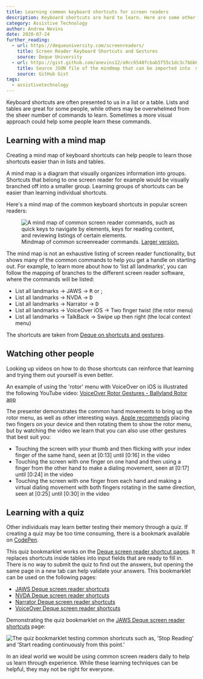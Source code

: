 ```yaml
---
title: Learning common keyboard shortcuts for screen readers
description: Keyboard shortcuts are hard to learn. Here are some other ways that can help that learning.
category: Assistive Technology
author: Andrew Nevins
date: 2020-07-24
further_reading:
  - url: https://dequeuniversity.com/screenreaders/
    title: Screen Reader Keyboard Shortcuts and Gestures
    source: Deque University
  - url: https://gist.github.com/anevins12/a9cc6548fcbab5f55c1dc3c7bbb0f4bd
    title: Source JSON file of the mindmap that can be imported into  mindmapmaker
    source: GitHub Gist
tags:
  - assistivetechnology
---
```


Keyboard shortcuts are often presented to us in a list or a table. Lists and tables are great for some people, while others may be overwhelmed from the sheer number of commands to learn. Sometimes a more visual approach could help some people learn these commands.


## Learning with a mind map

Creating a mind map of keyboard shortcuts can help people to learn those shortcuts easier than in lists and tables.

A mind map is a diagram that visually organizes information into groups. Shortcuts that belong to one screen reader for example would be visually branched off into a smaller group. Learning groups of shortcuts can be easier than learning individual shortcuts.

Here's a mind map of the common keyboard shortcuts in popular screen readers:

<figure role="figure" aria-label="Mindmap of common screenreader commands.">
  <img alt="A mind map of common screen reader commands, such as quick keys to navigate by elements, keys for reading content, and reviewing listings of certain elements." src="/img/posts/2020-07-24-learning-common-keyboard-shortcuts-for-screen-readers/common-keyboard-shortcuts-mindmap.png">
  <figcaption>Mindmap of common screenreader commands. <a href="/img/posts/2020-07-24-learning-common-keyboard-shortcuts-for-screen-readers/common-keyboard-shortcuts-mindmap.png">Larger version.</a></figcaption>
</figure>

The mind map is not an exhaustive listing of screen reader functionality, but shows many of the common commands to help you get a handle on starting out. For example, to learn more about how to 'list all landmarks', you can follow the mapping of branches to the different screen reader software, where the commands will be listed:

- List all landmarks -> JAWS -> <kbd>R</kbd> or ;
- List all landmarks -> NVDA -> <kbd>D</kbd>
- List all landmarks -> Narrator -> <kbd>D</kbd>
- List all landmarks -> VoiceOver iOS -> Two finger twist (the rotor menu)
- List all landmarks -> TalkBack -> Swipe up then right (the local context menu)

The shortcuts are taken from [Deque on shortcuts and gestures](https://dequeuniversity.com/screenreaders/).


## Watching other people

Looking up videos on how to do those shortcuts can reinforce that learning and trying them out yourself is even better.

An example of using the 'rotor' menu with VoiceOver on iOS is illustrated the following YouTube video: [VoiceOver Rotor Gestures - Ballyland Rotor app](https://www.youtube.com/watch?v=yzVHVJoIyKM)

The presenter demonstrates the common hand movements to bring up the rotor menu, as well as other interesting ways. [Apple recommends](https://support.apple.com/en-gb/guide/iphone/iph3e2e3a6d/ios#iphaeb063ca0) placing two fingers on your device and then rotating them to show the rotor menu, but by watching the video we learn that you can also use other gestures that best suit you:

- Touching the screen with your thumb and then flicking with your index finger of the same hand, seen at [0:13] until [0:16] in the video
- Touching the screen with one finger on one hand and then using a finger from the other hand to make a dialing movement, seen at [0:17] until [0:24] in the video
- Touching the screen with one finger from each hand and making a virtual dialing movement with both fingers rotating in the same direction, seen at [0:25] until [0:30] in the video


## Learning with a quiz

Other individuals may learn better testing their memory through a quiz. If creating a quiz may be too time consuming, there is a bookmark available on [CodePen](https://codepen.io/anevins12/details/xxwwdya).

This quiz bookmarklet works on the [Deque screen reader shortcut pages](https://dequeuniversity.com/screenreaders/jaws-keyboard-shortcuts). It replaces shortcuts inside tables into input fields that are ready to fill in. There is no way to submit the quiz to find out the answers, but opening the same page in a new tab can help validate your answers. This bookmarklet can be used on the following pages:

- [JAWS Deque screen reader shortcuts](https://dequeuniversity.com/screenreaders/jaws-keyboard-shortcuts)
- [NVDA Deque screen reader shortcuts](https://dequeuniversity.com/screenreaders/nvda-keyboard-shortcuts)
- [Narrator Deque screen reader shortcuts](https://dequeuniversity.com/screenreaders/narrator-keyboard-shortcuts)
- [VoiceOver Deque screen reader shortcuts](https://dequeuniversity.com/screenreaders/voiceover-keyboard-shortcuts)

Demonstrating the quiz bookmarklet on the [JAWS Deque screen reader shortcuts](https://dequeuniversity.com/screenreaders/jaws-keyboard-shortcuts) page:

![The quiz bookmarklet testing common shortcuts such as, 'Stop Reading' and 'Start reading continuously from this point.'](/img/posts/2020-07-24-learning-common-keyboard-shortcuts-for-screen-readers/quiz-bookmarklet-on-deque-with-jaws-shortcuts.png)

In an ideal world we would be using common screen readers daily to help us learn through experience. While these learning techniques can be helpful, they may not be right for everyone.
